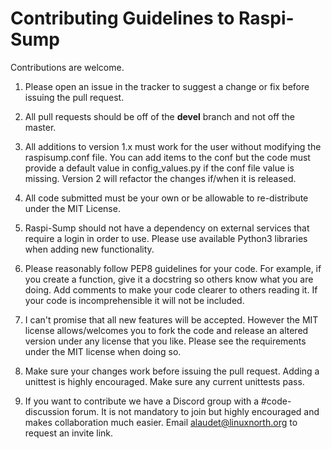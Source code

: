 # Contributing Guidelines to Raspi-Sump

Contributions are welcome.

1. Please open an issue in the tracker to suggest a change or fix before issuing the pull request.

2. All pull requests should be off of the **devel** branch and not off the master.

3. All additions to version 1.x must work for the user without modifying the raspisump.conf file. You can add items to the conf but the code must provide a default value in config_values.py if the conf file value is missing. Version 2 will refactor the changes if/when it is released.

4. All code submitted must be your own or be allowable to re-distribute under the MIT License.

5. Raspi-Sump should not have a dependency on external services that require a login in order to use. Please use available Python3 libraries when adding new functionality.

6. Please reasonably follow PEP8 guidelines for your code. For example, if you create a function, give it a docstring so others know what you are doing. Add comments to make your code clearer to others reading it. If your code is incomprehensible it will not be included.

7. I can't promise that all new features will be accepted. However the MIT license allows/welcomes you to fork the code and release an altered version under any license that you like. Please see the requirements under the MIT license when doing so.

8. Make sure your changes work before issuing the pull request. Adding a unittest is highly encouraged. Make sure any current unittests pass.

9. If you want to contribute we have a Discord group with a #code-discussion forum. It is not mandatory to join but highly encouraged and makes collaboration much easier. Email alaudet@linuxnorth.org to request an invite link.
